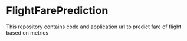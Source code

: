 # FlightFarePrediction
This repository contains code and application url to predict fare of flight based on metrics
